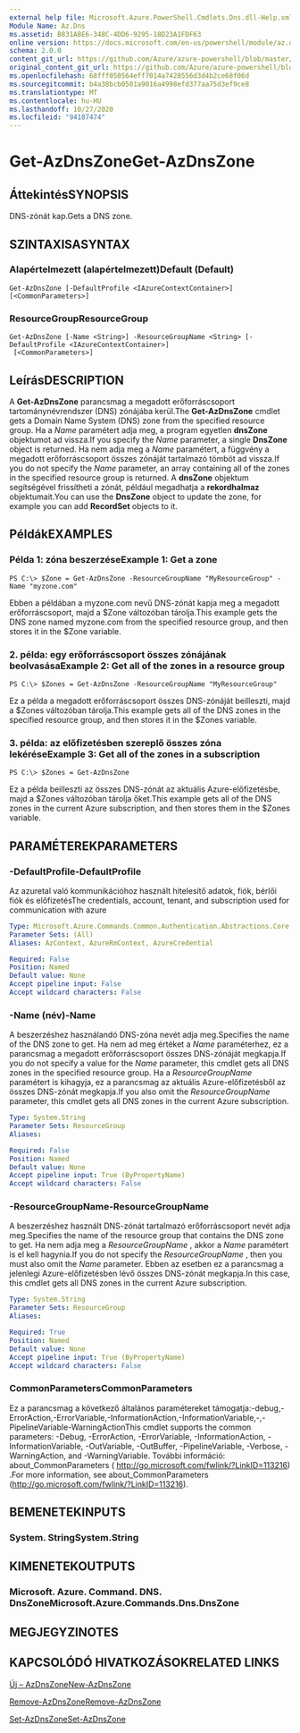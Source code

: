 ```yaml
---
external help file: Microsoft.Azure.PowerShell.Cmdlets.Dns.dll-Help.xml
Module Name: Az.Dns
ms.assetid: B831ABE6-348C-4DD6-9295-18D23A1FDF63
online version: https://docs.microsoft.com/en-us/powershell/module/az.dns/get-azdnszone
schema: 2.0.0
content_git_url: https://github.com/Azure/azure-powershell/blob/master/src/Dns/Dns/help/Get-AzDnsZone.md
original_content_git_url: https://github.com/Azure/azure-powershell/blob/master/src/Dns/Dns/help/Get-AzDnsZone.md
ms.openlocfilehash: 68fff050564eff7014a7428556d3d4b2ce68f06d
ms.sourcegitcommit: b4a38bcb0501a9016a4998efd377aa75d3ef9ce8
ms.translationtype: MT
ms.contentlocale: hu-HU
ms.lasthandoff: 10/27/2020
ms.locfileid: "94187474"
---
```

# <span data-ttu-id="a798b-101">Get-AzDnsZone</span><span class="sxs-lookup"><span data-stu-id="a798b-101">Get-AzDnsZone</span></span>

## <span data-ttu-id="a798b-102">Áttekintés</span><span class="sxs-lookup"><span data-stu-id="a798b-102">SYNOPSIS</span></span>
<span data-ttu-id="a798b-103">DNS-zónát kap.</span><span class="sxs-lookup"><span data-stu-id="a798b-103">Gets a DNS zone.</span></span>

## <span data-ttu-id="a798b-104">SZINTAXISA</span><span class="sxs-lookup"><span data-stu-id="a798b-104">SYNTAX</span></span>

### <span data-ttu-id="a798b-105">Alapértelmezett (alapértelmezett)</span><span class="sxs-lookup"><span data-stu-id="a798b-105">Default (Default)</span></span>
```
Get-AzDnsZone [-DefaultProfile <IAzureContextContainer>] [<CommonParameters>]
```

### <span data-ttu-id="a798b-106">ResourceGroup</span><span class="sxs-lookup"><span data-stu-id="a798b-106">ResourceGroup</span></span>
```
Get-AzDnsZone [-Name <String>] -ResourceGroupName <String> [-DefaultProfile <IAzureContextContainer>]
 [<CommonParameters>]
```

## <span data-ttu-id="a798b-107">Leírás</span><span class="sxs-lookup"><span data-stu-id="a798b-107">DESCRIPTION</span></span>
<span data-ttu-id="a798b-108">A **Get-AzDnsZone** parancsmag a megadott erőforráscsoport tartománynévrendszer (DNS) zónájába kerül.</span><span class="sxs-lookup"><span data-stu-id="a798b-108">The **Get-AzDnsZone** cmdlet gets a Domain Name System (DNS) zone from the specified resource group.</span></span>
<span data-ttu-id="a798b-109">Ha a *Name* paramétert adja meg, a program egyetlen **dnsZone** objektumot ad vissza.</span><span class="sxs-lookup"><span data-stu-id="a798b-109">If you specify the *Name* parameter, a single **DnsZone** object is returned.</span></span>
<span data-ttu-id="a798b-110">Ha nem adja meg a *Name* paramétert, a függvény a megadott erőforráscsoport összes zónáját tartalmazó tömböt ad vissza.</span><span class="sxs-lookup"><span data-stu-id="a798b-110">If you do not specify the *Name* parameter, an array containing all of the zones in the specified resource group is returned.</span></span>
<span data-ttu-id="a798b-111">A **dnsZone** objektum segítségével frissítheti a zónát, például megadhatja a **rekordhalmaz** objektumait.</span><span class="sxs-lookup"><span data-stu-id="a798b-111">You can use the **DnsZone** object to update the zone, for example you can add **RecordSet** objects to it.</span></span>

## <span data-ttu-id="a798b-112">Példák</span><span class="sxs-lookup"><span data-stu-id="a798b-112">EXAMPLES</span></span>

### <span data-ttu-id="a798b-113">Példa 1: zóna beszerzése</span><span class="sxs-lookup"><span data-stu-id="a798b-113">Example 1: Get a zone</span></span>
```
PS C:\> $Zone = Get-AzDnsZone -ResourceGroupName "MyResourceGroup" -Name "myzone.com"
```

<span data-ttu-id="a798b-114">Ebben a példában a myzone.com nevű DNS-zónát kapja meg a megadott erőforráscsoport, majd a $Zone változóban tárolja.</span><span class="sxs-lookup"><span data-stu-id="a798b-114">This example gets the DNS zone named myzone.com from the specified resource group, and then stores it in the $Zone variable.</span></span>

### <span data-ttu-id="a798b-115">2. példa: egy erőforráscsoport összes zónájának beolvasása</span><span class="sxs-lookup"><span data-stu-id="a798b-115">Example 2: Get all of the zones in a resource group</span></span>
```
PS C:\> $Zones = Get-AzDnsZone -ResourceGroupName "MyResourceGroup"
```

<span data-ttu-id="a798b-116">Ez a példa a megadott erőforráscsoport összes DNS-zónáját beilleszti, majd a $Zones változóban tárolja.</span><span class="sxs-lookup"><span data-stu-id="a798b-116">This example gets all of the DNS zones in the specified resource group, and then stores it in the $Zones variable.</span></span>

### <span data-ttu-id="a798b-117">3. példa: az előfizetésben szereplő összes zóna lekérése</span><span class="sxs-lookup"><span data-stu-id="a798b-117">Example 3: Get all of the zones in a subscription</span></span>
```
PS C:\> $Zones = Get-AzDnsZone
```

<span data-ttu-id="a798b-118">Ez a példa beilleszti az összes DNS-zónát az aktuális Azure-előfizetésbe, majd a $Zones változóban tárolja őket.</span><span class="sxs-lookup"><span data-stu-id="a798b-118">This example gets all of the DNS zones in the current Azure subscription, and then stores them in the $Zones variable.</span></span>

## <span data-ttu-id="a798b-119">PARAMÉTEREK</span><span class="sxs-lookup"><span data-stu-id="a798b-119">PARAMETERS</span></span>

### <span data-ttu-id="a798b-120">-DefaultProfile</span><span class="sxs-lookup"><span data-stu-id="a798b-120">-DefaultProfile</span></span>
<span data-ttu-id="a798b-121">Az azuretal való kommunikációhoz használt hitelesítő adatok, fiók, bérlői fiók és előfizetés</span><span class="sxs-lookup"><span data-stu-id="a798b-121">The credentials, account, tenant, and subscription used for communication with azure</span></span>

```yaml
Type: Microsoft.Azure.Commands.Common.Authentication.Abstractions.Core.IAzureContextContainer
Parameter Sets: (All)
Aliases: AzContext, AzureRmContext, AzureCredential

Required: False
Position: Named
Default value: None
Accept pipeline input: False
Accept wildcard characters: False
```

### <span data-ttu-id="a798b-122">-Name (név)</span><span class="sxs-lookup"><span data-stu-id="a798b-122">-Name</span></span>
<span data-ttu-id="a798b-123">A beszerzéshez használandó DNS-zóna nevét adja meg.</span><span class="sxs-lookup"><span data-stu-id="a798b-123">Specifies the name of the DNS zone to get.</span></span>
<span data-ttu-id="a798b-124">Ha nem ad meg értéket a *Name* paraméterhez, ez a parancsmag a megadott erőforráscsoport összes DNS-zónáját megkapja.</span><span class="sxs-lookup"><span data-stu-id="a798b-124">If you do not specify a value for the *Name* parameter, this cmdlet gets all DNS zones in the specified resource group.</span></span>
<span data-ttu-id="a798b-125">Ha a *ResourceGroupName* paramétert is kihagyja, ez a parancsmag az aktuális Azure-előfizetésből az összes DNS-zónát megkapja.</span><span class="sxs-lookup"><span data-stu-id="a798b-125">If you also omit the *ResourceGroupName* parameter, this cmdlet gets all DNS zones in the current Azure subscription.</span></span>

```yaml
Type: System.String
Parameter Sets: ResourceGroup
Aliases:

Required: False
Position: Named
Default value: None
Accept pipeline input: True (ByPropertyName)
Accept wildcard characters: False
```

### <span data-ttu-id="a798b-126">-ResourceGroupName</span><span class="sxs-lookup"><span data-stu-id="a798b-126">-ResourceGroupName</span></span>
<span data-ttu-id="a798b-127">A beszerzéshez használt DNS-zónát tartalmazó erőforráscsoport nevét adja meg.</span><span class="sxs-lookup"><span data-stu-id="a798b-127">Specifies the name of the resource group that contains the DNS zone to get.</span></span>
<span data-ttu-id="a798b-128">Ha nem adja meg a *ResourceGroupName* , akkor a *Name* paramétert is el kell hagynia.</span><span class="sxs-lookup"><span data-stu-id="a798b-128">If you do not specify the *ResourceGroupName* , then you must also omit the *Name* parameter.</span></span>
<span data-ttu-id="a798b-129">Ebben az esetben ez a parancsmag a jelenlegi Azure-előfizetésben lévő összes DNS-zónát megkapja.</span><span class="sxs-lookup"><span data-stu-id="a798b-129">In this case, this cmdlet gets all DNS zones in the current Azure subscription.</span></span>

```yaml
Type: System.String
Parameter Sets: ResourceGroup
Aliases:

Required: True
Position: Named
Default value: None
Accept pipeline input: True (ByPropertyName)
Accept wildcard characters: False
```

### <span data-ttu-id="a798b-130">CommonParameters</span><span class="sxs-lookup"><span data-stu-id="a798b-130">CommonParameters</span></span>
<span data-ttu-id="a798b-131">Ez a parancsmag a következő általános paramétereket támogatja:-debug,-ErrorAction,-ErrorVariable,-InformationAction,-InformationVariable,-,-PipelineVariable-WarningAction</span><span class="sxs-lookup"><span data-stu-id="a798b-131">This cmdlet supports the common parameters: -Debug, -ErrorAction, -ErrorVariable, -InformationAction, -InformationVariable, -OutVariable, -OutBuffer, -PipelineVariable, -Verbose, -WarningAction, and -WarningVariable.</span></span> <span data-ttu-id="a798b-132">További információ: about_CommonParameters ( http://go.microsoft.com/fwlink/?LinkID=113216) .</span><span class="sxs-lookup"><span data-stu-id="a798b-132">For more information, see about_CommonParameters (http://go.microsoft.com/fwlink/?LinkID=113216).</span></span>

## <span data-ttu-id="a798b-133">BEMENETEK</span><span class="sxs-lookup"><span data-stu-id="a798b-133">INPUTS</span></span>

### <span data-ttu-id="a798b-134">System. String</span><span class="sxs-lookup"><span data-stu-id="a798b-134">System.String</span></span>

## <span data-ttu-id="a798b-135">KIMENETEK</span><span class="sxs-lookup"><span data-stu-id="a798b-135">OUTPUTS</span></span>

### <span data-ttu-id="a798b-136">Microsoft. Azure. Command. DNS. DnsZone</span><span class="sxs-lookup"><span data-stu-id="a798b-136">Microsoft.Azure.Commands.Dns.DnsZone</span></span>

## <span data-ttu-id="a798b-137">MEGJEGYZI</span><span class="sxs-lookup"><span data-stu-id="a798b-137">NOTES</span></span>

## <span data-ttu-id="a798b-138">KAPCSOLÓDÓ HIVATKOZÁSOK</span><span class="sxs-lookup"><span data-stu-id="a798b-138">RELATED LINKS</span></span>

[<span data-ttu-id="a798b-139">Új – AzDnsZone</span><span class="sxs-lookup"><span data-stu-id="a798b-139">New-AzDnsZone</span></span>](./New-AzDnsZone.md)

[<span data-ttu-id="a798b-140">Remove-AzDnsZone</span><span class="sxs-lookup"><span data-stu-id="a798b-140">Remove-AzDnsZone</span></span>](./Remove-AzDnsZone.md)

[<span data-ttu-id="a798b-141">Set-AzDnsZone</span><span class="sxs-lookup"><span data-stu-id="a798b-141">Set-AzDnsZone</span></span>](./Set-AzDnsZone.md)
